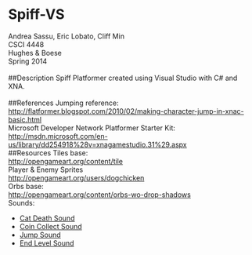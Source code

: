 Spiff-VS
========
Andrea Sassu, Eric Lobato, Cliff Min <br />
CSCI 4448<br />
Hughes & Boese<br />
Spring 2014<br />
<br />
##Description
Spiff Platformer created using Visual Studio with C# and XNA.<br />
<br />
##References
Jumping reference:<br />
http://flatformer.blogspot.com/2010/02/making-character-jump-in-xnac-basic.html<br />
Microsoft Developer Network Platformer Starter Kit:<br />
http://msdn.microsoft.com/en-us/library/dd254918%28v=xnagamestudio.31%29.aspx<br />
##Resources
Tiles base:<br />
http://opengameart.org/content/tile<br />
Player & Enemy Sprites<br />
http://opengameart.org/users/dogchicken<br />
Orbs base:<br />
http://opengameart.org/content/orbs-wo-drop-shadows<br />
Sounds:<br>
<ul>
<li><a href="https://www.freesound.org/people/Department64/sounds/64015/">Cat Death Sound</a></li>
<li><a href="https://www.freesound.org/people/bradwesson/sounds/135936/">Coin Collect Sound</a></li>
<li><a href="https://www.freesound.org/people/Hitrison/sounds/216675/">Jump Sound</a></li>
<li><a href="https://www.freesound.org/people/ani_music/sounds/233603/">End Level Sound</a></li>
</ul>
